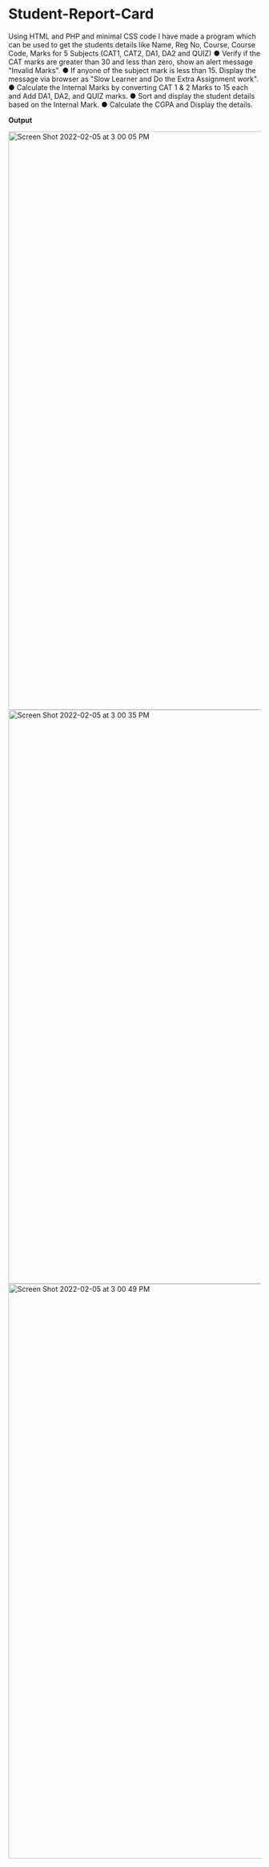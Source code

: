 # Student-Report-Card

Using HTML and PHP and minimal CSS code I have made a program which can be used to get the students details like Name, Reg No,
Course, Course Code, Marks for 5 Subjects (CAT1, CAT2, DA1, DA2 and
QUIZ)
● Verify if the CAT marks are greater than 30 and less than zero, show an
alert message "Invalid Marks".
● If anyone of the subject mark is less than 15. Display the message via
browser as "Slow Learner and Do the Extra Assignment work".
● Calculate the Internal Marks by converting CAT 1 & 2 Marks to 15
each and Add DA1, DA2, and QUIZ marks.
● Sort and display the student details based on the Internal Mark.
● Calculate the CGPA and Display the details.

**Output**

<img width="1152" alt="Screen Shot 2022-02-05 at 3 00 05 PM" src="https://user-images.githubusercontent.com/62656054/152639321-fd49f3f8-33f5-4bec-a576-eca67be0f29a.png">
<img width="1143" alt="Screen Shot 2022-02-05 at 3 00 35 PM" src="https://user-images.githubusercontent.com/62656054/152639327-816403d4-f697-4221-bc6f-7fbd0c5491fd.png">
<img width="1145" alt="Screen Shot 2022-02-05 at 3 00 49 PM" src="https://user-images.githubusercontent.com/62656054/152639332-ca7230c3-c5b3-4bfd-8c41-82c3da59ad7d.png">



